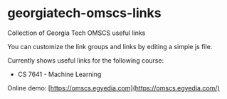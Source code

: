 # georgiatech-omscs-links
Collection of Georgia Tech OMSCS useful links

You can customize the link groups and links by editing a simple js file.

Currently shows useful links for the following course:
* CS 7641 - Machine Learning

Online demo: [https://omscs.egyedia.com](https://omscs.egyedia.com/)
